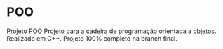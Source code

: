 # POO
Projeto POO
Projeto para a cadeira de programação orientada a objetos.
Realizado em C++.
Projeto 100% completo na branch final.
